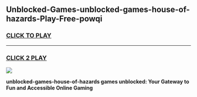 
## Unblocked-Games-unblocked-games-house-of-hazards-Play-Free-powqi
<h3>
<a href="https://premium76.site?title=unblocked-games-house-of-hazards&ref=23A">CLICK TO PLAY</a></h3>
<hr>

<h3>
<a href="https://premium76.site?title=unblocked-games-house-of-hazards&ref=23A">CLICK 2 PLAY</a>
  
</h3>

<a href="https://premium76.site?title=unblocked-games-house-of-hazards&ref=23A"><img src="https://clearcache.store/games.png"></a>


**unblocked-games-house-of-hazards games unblocked: Your Gateway to Fun and Accessible Online Gaming**
